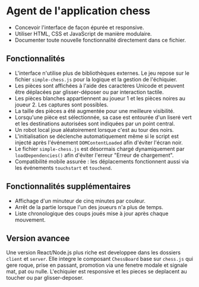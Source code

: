 # Agent de l'application chess

- Concevoir l'interface de façon épurée et responsive.
- Utiliser HTML, CSS et JavaScript de manière modulaire.
- Documenter toute nouvelle fonctionnalité directement dans ce fichier.

## Fonctionnalités

- L'interface n'utilise plus de bibliothèques externes. Le jeu repose sur le fichier `simple-chess.js` pour la logique et la gestion de l'échiquier.
- Les pièces sont affichées à l'aide des caractères Unicode et peuvent être déplacées par glisser-déposer ou par interaction tactile.
- Les pièces blanches appartiennent au joueur 1 et les pièces noires au joueur 2. Les captures sont possibles.
- La taille des pièces a été augmentée pour une meilleure visibilité.
- Lorsqu'une pièce est sélectionnée, sa case est entourée d'un liseré vert et les destinations autorisées sont indiquées par un point central.
- Un robot local joue aléatoirement lorsque c'est au tour des noirs.
- L'initialisation se déclenche automatiquement même si le script est injecté
  après l'événement `DOMContentLoaded` afin d'éviter l'écran noir.
- Le fichier `simple-chess.js` est désormais chargé dynamiquement par
  `loadDependencies()` afin d'éviter l'erreur "Erreur de chargement".
- Compatibilité mobile assurée : les déplacements fonctionnent aussi via les 
  événements `touchstart` et `touchend`.

## Fonctionnalités supplémentaires

- Affichage d'un minuteur de cinq minutes par couleur.
- Arrêt de la partie lorsque l'un des joueurs n'a plus de temps.
- Liste chronologique des coups joués mise à jour après chaque mouvement.

## Version avancee

Une version React/Node.js plus riche est developpee dans les dossiers `client` et `server`. Elle integre le composant `ChessBoard` base sur `chess.js` qui gere roque, prise en passant, promotion via une fenetre modale et signale mat, pat ou nulle. L'echiquier est responsive et les pieces se deplacent au toucher ou par glisser-deposer.
